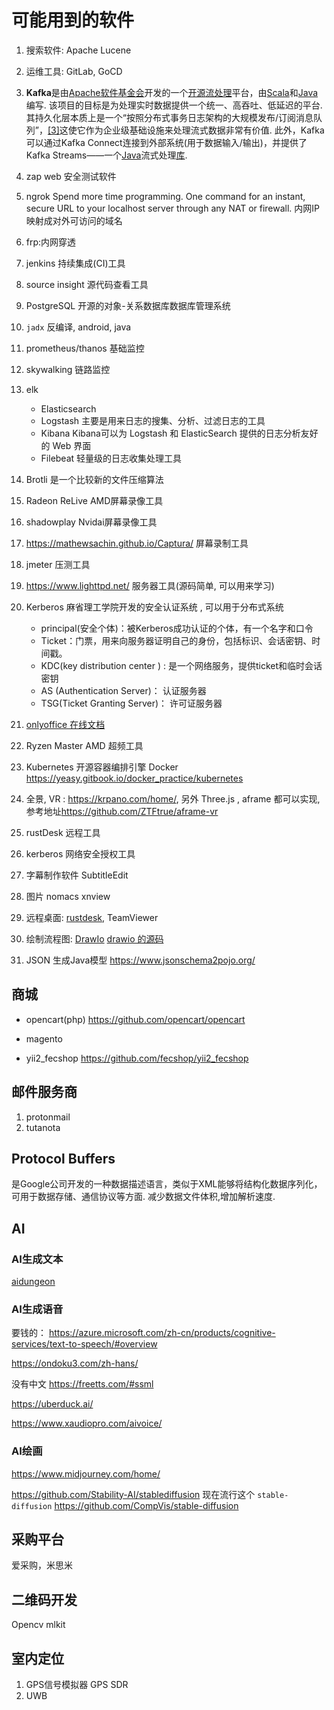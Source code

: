 # 可能用到的软件

1. 搜索软件: Apache Lucene
2. 运维工具: GitLab, GoCD
3. **Kafka**是由[Apache软件基金会](https://zh.wikipedia.org/wiki/Apache%E8%BD%AF%E4%BB%B6%E5%9F%BA%E9%87%91%E4%BC%9A "Apache软件基金会")开发的一个[开源](https://zh.wikipedia.org/wiki/%E5%BC%80%E6%BA%90 "开源")[流处理](https://zh.wikipedia.org/wiki/%E6%B5%81%E5%A4%84%E7%90%86 "流处理")平台，由[Scala](https://zh.wikipedia.org/wiki/Scala "Scala")和[Java](https://zh.wikipedia.org/wiki/Java "Java")编写. 该项目的目标是为处理实时数据提供一个统一、高吞吐、低延迟的平台. 其持久化层本质上是一个“按照分布式事务日志架构的大规模发布/订阅消息队列”，[\[3\]](https://zh.wikipedia.org/wiki/Kafka#cite_note-3)这使它作为企业级基础设施来处理流式数据非常有价值. 此外，Kafka可以通过Kafka Connect连接到外部系统(用于数据输入/输出)，并提供了Kafka Streams——一个[Java](https://zh.wikipedia.org/wiki/Java "Java")流式处理[库](https://zh.wikipedia.org/wiki/%E5%BA%93_(%E8%AE%A1%E7%AE%97%E6%9C%BA) "库 (计算机)").

4. zap web 安全测试软件

5. ngrok
    Spend more time programming. One command for an instant, secure URL to your localhost server through any NAT or firewall.
    内网IP映射成对外可访问的域名
6. frp:内网穿透

7. jenkins 持续集成(CI)工具

8. source insight 源代码查看工具

9. PostgreSQL 开源的对象-关系数据库数据库管理系统

10. `jadx` 反编译, android, java

11. prometheus/thanos 基础监控
12. skywalking  链路监控
13. elk
    - Elasticsearch
    - Logstash  主要是用来日志的搜集、分析、过滤日志的工具
    - Kibana Kibana可以为 Logstash 和 ElasticSearch 提供的日志分析友好的 Web 界面
    - Filebeat 轻量级的日志收集处理工具
14. Brotli 是一个比较新的文件压缩算法

15. Radeon ReLive  AMD屏幕录像工具

16. shadowplay Nvidai屏幕录像工具

17. <https://mathewsachin.github.io/Captura/> 屏幕录制工具

18. jmeter 压测工具

19. <https://www.lighttpd.net/> 服务器工具(源码简单, 可以用来学习)

20. Kerberos 麻省理工学院开发的安全认证系统 , 可以用于分布式系统
    - principal(安全个体)：被Kerberos成功认证的个体，有一个名字和口令
    - Ticket：门票，用来向服务器证明自己的身份，包括标识、会话密钥、时间戳。
    - KDC(key distribution center ) : 是一个网络服务，提供ticket和临时会话密钥
    - AS (Authentication Server)： 认证服务器
    - TSG(Ticket Granting Server)： 许可证服务器

21. [onlyoffice 在线文档](https://www.onlyoffice.com/zh/download-docs.aspx?from=pdfreader#docs-community)

22. Ryzen Master AMD 超频工具

23. Kubernetes 开源容器编排引擎 Docker <https://yeasy.gitbook.io/docker_practice/kubernetes>

24. 全景, VR : <https://krpano.com/home/>, 另外 Three.js , aframe 都可以实现, 参考地址<https://github.com/ZTFtrue/aframe-vr>

25. rustDesk 远程工具

26. kerberos 网络安全授权工具

27. 字幕制作软件 SubtitleEdit

28. 图片 nomacs xnview

29. 远程桌面: [rustdesk](https://github.com/rustdesk/rustdesk), TeamViewer

30. 绘制流程图: [DrawIo](https://app.diagrams.net/) [drawio 的源码](https://github.com/jgraph/drawio)

31. JSON 生成Java模型 <https://www.jsonschema2pojo.org/>

## 商城

- opencart(php) <https://github.com/opencart/opencart>

- magento

- yii2_fecshop <https://github.com/fecshop/yii2_fecshop>

## 邮件服务商

1. protonmail
2. tutanota

## Protocol Buffers

是Google公司开发的一种数据描述语言，类似于XML能够将结构化数据序列化，可用于数据存储、通信协议等方面.  减少数据文件体积,增加解析速度.

## AI

### AI生成文本

[aidungeon](https://play.aidungeon.io/)

### AI生成语音

要钱的： <https://azure.microsoft.com/zh-cn/products/cognitive-services/text-to-speech/#overview>

<https://ondoku3.com/zh-hans/>

没有中文 <https://freetts.com/#ssml>

<https://uberduck.ai/>

<https://www.xaudiopro.com/aivoice/>

### AI绘画

<https://www.midjourney.com/home/>

<https://github.com/Stability-AI/stablediffusion> 现在流行这个 `stable-diffusion`
<https://github.com/CompVis/stable-diffusion>

## 采购平台

爱采购，米思米

## 二维码开发

Opencv mlkit

## 室内定位

1. GPS信号模拟器 GPS SDR
2. UWB
